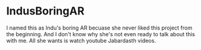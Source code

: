 # IndusBoringAR
I named this as Indu's boring AR becuase she never liked this project from the beginning. And I don't know why she's not even ready to talk about this with me. All she wants is watch youtube Jabardasth videos.
